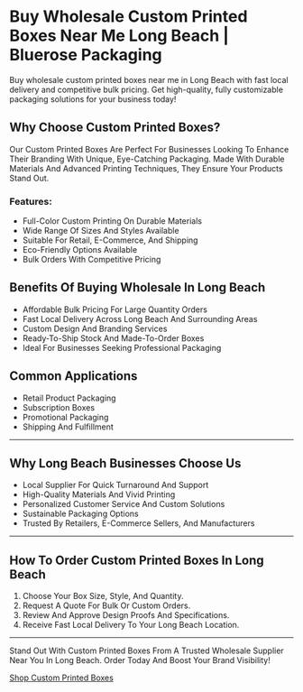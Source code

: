 # Buy Wholesale Custom Printed Boxes Near Me Long Beach | Bluerose Packaging

Buy wholesale custom printed boxes near me in Long Beach with fast local delivery and competitive bulk pricing. Get high-quality, fully customizable packaging solutions for your business today!

## Why Choose Custom Printed Boxes?

Our Custom Printed Boxes Are Perfect For Businesses Looking To Enhance Their Branding With Unique, Eye-Catching Packaging. Made With Durable Materials And Advanced Printing Techniques, They Ensure Your Products Stand Out.

### Features:

- Full-Color Custom Printing On Durable Materials  
- Wide Range Of Sizes And Styles Available  
- Suitable For Retail, E-Commerce, And Shipping  
- Eco-Friendly Options Available  
- Bulk Orders With Competitive Pricing  

## Benefits Of Buying Wholesale In Long Beach

- Affordable Bulk Pricing For Large Quantity Orders  
- Fast Local Delivery Across Long Beach And Surrounding Areas  
- Custom Design And Branding Services  
- Ready-To-Ship Stock And Made-To-Order Boxes  
- Ideal For Businesses Seeking Professional Packaging  

## Common Applications

- Retail Product Packaging  
- Subscription Boxes  
- Promotional Packaging  
- Shipping And Fulfillment  

---

## Why Long Beach Businesses Choose Us

- Local Supplier For Quick Turnaround And Support  
- High-Quality Materials And Vivid Printing  
- Personalized Customer Service And Custom Solutions  
- Sustainable Packaging Options  
- Trusted By Retailers, E-Commerce Sellers, And Manufacturers  

---

## How To Order Custom Printed Boxes In Long Beach

1. Choose Your Box Size, Style, And Quantity.  
2. Request A Quote For Bulk Or Custom Orders.  
3. Review And Approve Design Proofs And Specifications.  
4. Receive Fast Local Delivery To Your Long Beach Location.  

---

Stand Out With Custom Printed Boxes From A Trusted Wholesale Supplier Near You In Long Beach. Order Today And Boost Your Brand Visibility!

[Shop Custom Printed Boxes](https://www.bluerosepackaging.com/product/custom-printed-boxes/)

